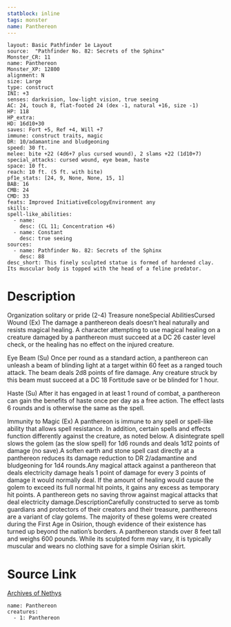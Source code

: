 ```yaml
---
statblock: inline
tags: monster
name: Panthereon
---
```

```statblock
layout: Basic Pathfinder 1e Layout
source:  "Pathfinder No. 82: Secrets of the Sphinx"
Monster_CR: 11
name: Panthereon
Monster_XP: 12800
alignment: N
size: Large
type: construct
INI: +3
senses: darkvision, low-light vision, true seeing
AC: 24, touch 8, flat-footed 24 (dex -1, natural +16, size -1)
HP: 118
HP_extra: 
HD: 16d10+30
saves: Fort +5, Ref +4, Will +7
immune: construct traits, magic
DR: 10/adamantine and bludgeoning
speed: 30 ft.
melee: bite +22 (4d6+7 plus cursed wound), 2 slams +22 (1d10+7)
special_attacks: cursed wound, eye beam, haste
space: 10 ft.
reach: 10 ft. (5 ft. with bite)
pf1e_stats: [24, 9, None, None, 15, 1]
BAB: 16
CMB: 24
CMD: 33
feats: Improved InitiativeEcologyEnvironment any
skills: 
spell-like_abilities:
  - name:
    desc: (CL 11; Concentration +6)
  - name: Constant
    desc: true seeing
sources:
  - name: Pathfinder No. 82: Secrets of the Sphinx
    desc: 88
desc_short: This finely sculpted statue is formed of hardened clay. Its muscular body is topped with the head of a feline predator.
```
# Description
Organization solitary or pride (2-4)
Treasure noneSpecial AbilitiesCursed Wound (Ex) The damage a panthereon deals doesn’t heal naturally and resists magical healing. A character attempting to use magical healing on a creature damaged by a panthereon must succeed at a DC 26 caster level check, or the healing has no effect on the injured creature.

Eye Beam (Su) Once per round as a standard action, a panthereon can unleash a beam of blinding light at a target within 60 feet as a ranged touch attack. The beam deals 2d8 points of fire damage. Any creature struck by this beam must succeed at a DC 18 Fortitude save or be blinded for 1 hour.

Haste (Su) After it has engaged in at least 1 round of combat, a panthereon can gain the benefits of haste once per day as a free action. The effect lasts 6 rounds and is otherwise the same as the spell.

Immunity to Magic (Ex) A panthereon is immune to any spell or spell-like ability that allows spell resistance. In addition, certain spells and effects function differently against the creature, as noted below. A disintegrate spell slows the golem (as the slow spell) for 1d6 rounds and deals 1d12 points of damage (no save).A soften earth and stone spell cast directly at a panthereon reduces its damage reduction to DR 2/adamantine and bludgeoning for 1d4 rounds.Any magical attack against a panthereon that deals electricity damage heals 1 point of damage for every 3 points of damage it would normally deal. If the amount of healing would cause the golem to exceed its full normal hit points, it gains any excess as temporary hit points. A panthereon gets no saving throw against magical attacks that deal electricity damage.DescriptionCarefully constructed to serve as tomb guardians and protectors of their creators and their treasure, panthereons are a variant of clay golems. The majority of these golems were created during the First Age in Osirion, though evidence of their existence has turned up beyond the nation’s borders. A panthereon stands over 8 feet tall and weighs 600 pounds. While its sculpted form may vary, it is typically muscular and wears no clothing save for a simple Osirian skirt.
# Source Link
[Archives of Nethys](https://aonprd.com/MonsterDisplay.aspx?ItemName=Panthereon)
```encounter-table
name: Panthereon
creatures:
  - 1: Panthereon
```
